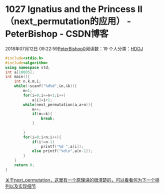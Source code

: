 # 1027 Ignatius and the Princess II（next_permutation的应用） - PeterBishop - CSDN博客





2018年07月12日 09:22:59[PeterBishop0](https://me.csdn.net/qq_40061421)阅读数：19
个人分类：[HDOJ](https://blog.csdn.net/qq_40061421/article/category/7502192)









```cpp
#include<stdio.h>
#include<algorithm>
using namespace std;
int a[10005];
int main(){
	int n,k,m,i;
	while(~scanf("%d%d",&n,&k)){
		m=1;
		for(i=0;i<=n+1;i++)
			a[i]=i+1;
		while(next_permutation(a,a+n)){
			m++;
			if(m==k){
				break;
			}
			
		}
		for(i=0;i<n;i++){
			if(i!=n-1)
				printf("%d ",a[i]);
			else printf("%d\n",a[n-1]);
		}
	}
	return 0;
}
```
[关于next_permutation，这里有一个原理讲的很清楚的，可以看看何为下一个排列以及实现细节](https://www.cnblogs.com/luruiyuan/p/5914909.html)


